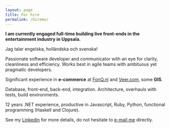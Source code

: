 ```yaml
---
layout: page
title: For hire
permalink: /hireme/
---
```


**I am currently engaged full-time building live front-ends in the entertainment industry in Uppsala.**

Jag talar engelska, holländska och svenska!

Passionate software developer and communicator with an eye for clarity, cleanliness and efficiency. Works best in agile teams with ambituous yet pragmatic developers.

Significant experience in **e-commerce** at [FonQ.nl](http://www.fonq.nl) and [Veer.com](http://www.veer.com), some **GIS**.

Database, front-end, back-end, integration. Architecture, overhauls with tests, build environments.

12 years .NET experience, productive in Javascript, Ruby, Python, functional programming (Haskell and Clojure).

See my [Linkedin](http://linkedin.com/in/tomvanommeren) for more details, do not hesitate to [e-mail me](mailto:tom.vanommeren@gmail.com) directly.
